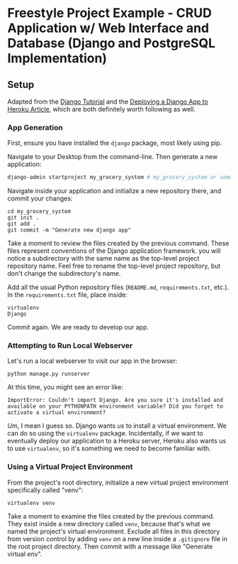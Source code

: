 # Freestyle Project Example - CRUD Application w/ Web Interface and Database (Django and PostgreSQL Implementation)

## Setup

Adapted from the [Django Tutorial](https://docs.djangoproject.com/en/1.11/intro/tutorial01/) and the [Deploying a Django App to Heroku Article](https://devcenter.heroku.com/articles/deploying-python), which are both definitely worth following as well.

### App Generation

First, ensure you have installed the `django` package, most likely using pip.

Navigate to your Desktop from the command-line. Then generate a new application:

```python
django-admin startproject my_grocery_system # my_grocery_system or some other name
```

Navigate inside your application and initialize a new repository there, and commit your changes:

```shell
cd my_grocery_system
git init .
git add .
git commit -m "Generate new django app"
```

Take a moment to review the files created by the previous command. These files represent conventions of the Django application framework. you will notice a subdirectory with the same name as the top-level project repository name. Feel free to rename the top-level project repository, but don't change the subdirectory's name.

Add all the usual Python repository files (`README.md`, `requirements.txt`, etc.). In the `requirements.txt` file, place inside:

    virtualenv
    Django

Commit again. We are ready to develop our app.

### Attempting to Run Local Webserver

Let's run a local webserver to visit our app in the browser:

```shell
python manage.py runserver
```

At this time, you might see an error like:

    ImportError: Couldn't import Django. Are you sure it's installed and available on your PYTHONPATH environment variable? Did you forget to activate a virtual environment?

Um, I mean I guess so. Django wants us to install a virtual environment. We can do so using the `virtualenv` package. Incidentally, if we want to eventually deploy our application to a Heroku server, Heroku also wants us to use `virtualenv`, so it's something we need to become familiar with.

### Using a Virtual Project Environment

From the project's root directory, initialize a new virtual project environment specifically called "venv":

```shell
virtualenv venv
```

Take a moment to examine the files created by the previous command. They exist inside a new directory called `venv`, because that's what we named the project's virtual environment. Exclude all files in this directory from version control by adding `venv` on a new line inside a `.gitignore` file in the root project directory. Then commit with a message like "Generate virtual env".
